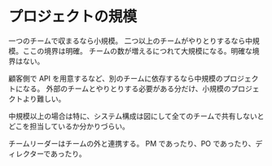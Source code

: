 # プロジェクトの規模

一つのチームで収まるなら小規模。
二つ以上のチームがやりとりするなら中規模。ここの境界は明確。
チームの数が増えるにつれて大規模になる。明確な境界はない。

顧客側で API を用意するなど、別のチームに依存するなら中規模のプロジェクトになる。
外部のチームとやりとりする必要がある分だけ、小規模のプロジェクトより難しい。

中規模以上の場合は特に、システム構成は図にして全てのチームで共有しないとどこを担当しているか分かりづらい。

チームリーダーはチームの外と連携する。
PM であったり、PO であったり、ディレクターであったり。
